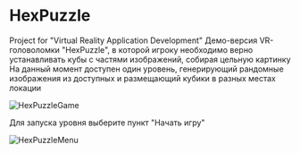 # HexPuzzle
Project for "Virtual Reality Application Development"
Демо-версия VR-головоломки "HexPuzzle", в которой игроку необходимо верно устанавливать кубы с частями изображений, собирая цельную картинку
На данный момент доступен один уровень, генерирующий рандомные изображения из доступных и размещающий кубики в разных местах локации

![HexPuzzleGame](https://github.com/Anon4ig-Plovecsky/HexPuzzle/assets/86836359/6e9c8d3f-8d29-459c-ba0f-0b7bef5fe89a)

Для запуска уровня выберите пункт "Начать игру"

![HexPuzzleMenu](https://github.com/Anon4ig-Plovecsky/HexPuzzle/assets/86836359/7d2fc716-1535-4294-9875-854eaef0aaf2)
